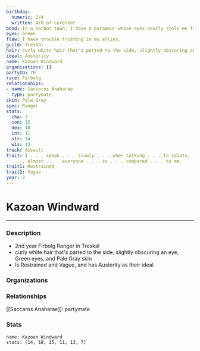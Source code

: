```yaml
---
birthday:
  numeric: 2/4
  written: 4th of Corelent
bond: In a harbor town, I have a paramour whose eyes nearly stole me from the sea.
eyes: Green
flaw: I have trouble trusting in my allies.
guild: Treskal
hair: curly white hair that's parted to the side, slightly obscuring an eye
ideal: Austerity
name: Kazoan Windward
organizations: []
partyID: 70
race: Firbolg
relationships:
- name: Saccaros Anaharae
  type: partymate
skin: Pale Gray
spec: Ranger
stats:
  cha: 7
  con: 15
  dex: 18
  int: 11
  str: 14
  wis: 13
track: Assault
trait: I . . . speak . . . slowly . . . when talking . . . to idiots, . . . which
  . . . almost . . . everyone . . . is . . . compared . . . to me.
trait1: Restrained
trait2: Vague
year: 2
---
```

# Kazoan Windward
---
### Description
- 2nd year Firbolg Ranger in Treskal
- curly white hair that's parted to the side, slightly obscuring an eye, Green eyes, and Pale Gray skin
- Is Restrained and Vague, and has Austerity as their ideal

### Organizations
### Relationships
[[Saccaros Anaharae]]: partymate
### Stats
```statblock
name: Kazoan Windward
stats: [14, 18, 15, 11, 13, 7]
```